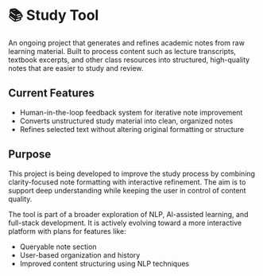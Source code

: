 # 📚 Study Tool

An ongoing project that generates and refines academic notes from raw learning material. Built to process content such as lecture transcripts, textbook excerpts, and other class resources into structured, high-quality notes that are easier to study and review.

## Current Features

- Human-in-the-loop feedback system for iterative note improvement
- Converts unstructured study material into clean, organized notes
- Refines selected text without altering original formatting or structure

## Purpose

This project is being developed to improve the study process by combining clarity-focused note formatting with interactive refinement. The aim is to support deep understanding while keeping the user in control of content quality.

The tool is part of a broader exploration of NLP, AI-assisted learning, and full-stack development. It is actively evolving toward a more interactive platform with plans for features like:
- Queryable note section
- User-based organization and history
- Improved content structuring using NLP techniques

